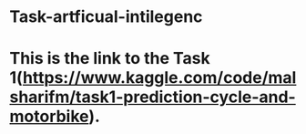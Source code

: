 # Task-artficual-intilegenc

# This is the link to the Task 1(https://www.kaggle.com/code/malsharifm/task1-prediction-cycle-and-motorbike).

